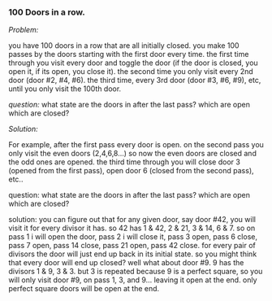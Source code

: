 ### 100 Doors in a row.

_Problem:_

you have 100 doors in a row that are all initially closed. you make 100 passes by the doors starting with the first door every time. the first time through you visit every door and toggle the door (if the door is closed, you open it, if its open, you close it). the second time you only visit every 2nd door (door #2, #4, #6). the third time, every 3rd door (door #3, #6, #9), etc, until you only visit the 100th door.

_question:_ what state are the doors in after the last pass? which are open which are closed?

_Solution:_

For example, after the first pass every door is open. on the second pass you only visit the even doors (2,4,6,8…) so now the even doors are closed and the odd ones are opened. the third time through you will close door 3 (opened from the first pass), open door 6 (closed from the second pass), etc..

question: what state are the doors in after the last pass? which are open which are closed?

solution: you can figure out that for any given door, say door #42, you will visit it for every divisor it has. so 42 has 1 & 42, 2 & 21, 3 & 14, 6 & 7. so on pass 1 i will open the door, pass 2 i will close it, pass 3 open, pass 6 close, pass 7 open, pass 14 close, pass 21 open, pass 42 close. for every pair of divisors the door will just end up back in its initial state. so you might think that every door will end up closed? well what about door #9. 9 has the divisors 1 & 9, 3 & 3. but 3 is repeated because 9 is a perfect square, so you will only visit door #9, on pass 1, 3, and 9… leaving it open at the end. only perfect square doors will be open at the end.
